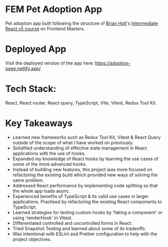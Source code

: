 # FEM Pet Adoption App
Pet adoption app built following the structure of [Brian Holt](https://github.com/btholt)'s [Intermediate React v5 course](https://react-v8.holt.courses/) on Frontend Masters.

# Deployed App

Visit the deployed version of the app here: https://adoption-page.netlify.app/

# Tech Stack:
React, React router, React query, TypeScript, Vite, Vitest, Redux Tool Kit.

# Key Takeaways 

- Learned new frameworks such as Redux Tool Kit, Vitest & React Query outside of the scope of what I have worked on previously. 
- Solidified understanding of effective state management in React applications with the use of hooks. 
- Expanded my knowledge of React hooks by learning the use cases of some of the more advanced hooks.
- Instead of building new features, this project was more focused on refactoring the existing build which provided new ways of solving the same problem.
- Addressed React performance by implementing code splitting so that the whole app loads async.
- Experienced benefits of TypeScript & its valid use cases in larger applications. Practised by refactoring the existing React components to TypeScript. 
- Learned strategies for testing custom hooks by 'faking a component' or using 'renderHook' in Vitest.
- Differentiated controlled and uncontrolled forms in React.
- Tried Snapshot Testing and learned about some of its tradeoffs.
- Was intentional with ESLint and Prettier configuration to help with the project objectives.
